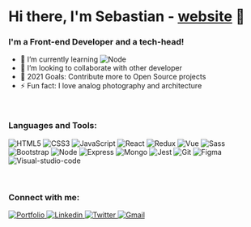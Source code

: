 # Hi there, I'm Sebastian - [website] 👋

### I'm a Front-end Developer and a tech-head!

- 🌱 I’m currently learning <img alt="Node" src="https://img.shields.io/badge/Node-339933?logo=Node-dot-js&logoColor=white&style=plastic">
- 👯 I’m looking to collaborate with other developer
- 🥅 2021 Goals: Contribute more to Open Source projects
- ⚡ Fun fact: I love analog photography and architecture

<br/>

### Languages and Tools:
<p>
    <img alt="HTML5" src="https://img.shields.io/badge/HTML5-E34F26?logo=html5&logoColor=white&style=plastic">
    <img alt="CSS3" src="https://img.shields.io/badge/CSS3-1572B6?logo=CSS3&logoColor=white&style=plastic">
    <img alt="JavaScript" src="https://img.shields.io/badge/JavaScript-F7DF1E?logo=JavaScript&logoColor=black&style=plastic">
    <img alt="React" src="https://img.shields.io/badge/React-61DAFB?logo=react&logoColor=white&style=plastic">
    <img alt="Redux" src="https://img.shields.io/badge/Redux-764ABC?logo=Redux&logoColor=white&style=plastic">
    <img alt="Vue" src="https://img.shields.io/badge/Vue-4FC08D?logo=vue-dot-js&logoColor=white&style=plastic">
    <img alt="Sass" src="https://img.shields.io/badge/Sass-CC6699?logo=Sass&logoColor=white&style=plastic">
    <img alt="Bootstrap" src="https://img.shields.io/badge/Bootstrap-7952B3?logo=Bootstrap&logoColor=white&style=plastic">
    <img alt="Node" src="https://img.shields.io/badge/Node-339933?logo=Node-dot-js&logoColor=white&style=plastic">
    <img alt="Express" src="https://img.shields.io/badge/Express-000000?logo=Express&logoColor=white&style=plastic">
    <img alt="Mongo" src="https://img.shields.io/badge/Mongo-47A248?logo=Mongodb&logoColor=white&style=plastic">
    <img alt="Jest" src="https://img.shields.io/badge/Jest-C21325?logo=Jest&logoColor=white&style=plastic">
    <img alt="Git" src="https://img.shields.io/badge/Git-F05032?logo=Git&logoColor=white&style=plastic">
    <img alt="Figma" src="https://img.shields.io/badge/Figma-F24E1E?logo=Figma&logoColor=white&style=plastic">
    <img alt="Visual-studio-code" src="https://img.shields.io/badge/Visual Studio Code-007ACC?logo=Visual-studio-code&logoColor=white&style=plastic">
</p>

<br/>

### Connect with me:

<p>
    <a href="https://sebastianmariani.com/">
        <img alt="Portfolio" src="https://img.shields.io/badge/Portfolio-f33717?style=plastic">
    </a>
    <a href="https://www.linkedin.com/in/sebastian-mariani/">
        <img alt="Linkedin" src="https://img.shields.io/badge/LinkedIn-0A66C2?logo=LinkedIn&logoColor=white&style=plastic">
    </a>
    <a href="https://mobile.twitter.com/SebbMariani">
        <img alt="Twitter" src="https://img.shields.io/badge/Twitter-0A66C2?logo=Twitter&logoColor=white&style=plastic">
    </a>
    <a href="mailto:sebmdev@gmail.com">
        <img alt="Gmail" src="https://img.shields.io/badge/Gmail-EA4335?logo=Gmail&logoColor=white&style=plastic">
    </a>
</p>


[website]: https://sebastianmariani.com/

